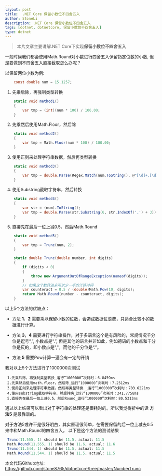 ```yaml
---
layout:	post
title:	.NET Core 保留小数位不四舍五入
author: StoneLi
description: .NET Core 保留小数位不四舍五入
tags: [dotnet, dotnetcore, 保留小数位不四舍五入]
type: dotnet
---
```


> 本片文章主要讲解.NET Core下实现**保留小数位不四舍五入**


一般时候我们都会使用Math.Round对小数进行四舍五入保留指定位数的小数, 但是要做到不四舍五入直接截取怎么办呢？

以保留两位小数为例:
```csharp
    const double num = 15.1257;
```


1. 先乘后除，再强制类型转换
```csharp
    static void method1()
    {
        var tmp = (int)(num * 100) / 100.00;
    }
```

2. 先乘然后使用Math.Floor，然后除
```csharp
    static void method2()
    {
        var tmp = Math.Floor(num * 100) / 100.00;
    }
```

3. 使用正则来处理字符串数据，然后再类型转换
```csharp
    static void method3()
    {
        var tmp = double.Parse(Regex.Match(num.ToString(), @"[\d]+.[\d]{0,2}").Value);
    }
```

4. 使用Substring截取字符串，然后转换
```csharp
    static void method4()
    {
        var str = (num).ToString();
        var tmp = double.Parse(str.Substring(0, str.IndexOf('.') + 3));
    }
```

5. 直接先在最后一位上减0.5，然后Math.Round
```csharp
    static void method5()
    {
        var tmp = Trunc(num, 2);
    }

    static double Trunc(double number, int digits)
    {
        if (digits < 0)
        {
            throw new ArgumentOutOfRangeException(nameof(digits));
        }
        // 如果这个数传进来可以少一半的计算时间
        var counteract = 0.5 / (double)Math.Pow(10, digits); 
        return Math.Round(number - counteract, digits);
    }
```

以上5个方法的优缺点：
* 方法 **1**，**2** 需要乘以保留小数的位数，会造成数据位浪费，只适合比较小的数据进行计算。

* 方法 **3**，**4** 需要进行字符串操作，对于多语言这个是有风险的，常规情况千分位是逗号“,”, 小数点是“.”, 但是其他的语言并非如此，例如德语的小数点和千分位是反的，即小数点是","，而他的千分位是“.”。

* 方法 **5** 需要Pow计算一遍会有一定的开销

我对以上5个方法进行了1000000次测试
```
 1.先乘后除，再强制类型转换_运行“1000000”次耗时：6.8459ms
 2.先乘然后使用math.floor，然后除_运行“1000000”次耗时：7.2512ms
 3.使用正则来处理字符串数据，然后再类型转换 _运行“1000000”次耗时：783.6221ms
 4.使用substring截取字符串，然后转换_运行“1000000”次耗时：341.7758ms
 5.直接先在最后一位上减0.5，然后Round_运行“1000000”次耗时：80.5313ms
```

通过以上结果可以看出对于字符串的处理还是很耗时的。所以我觉得折中的话 **方法5** 是最靠谱的。

对于方法5或许不是很好明白，其实原理很简单，在需要保留的后一位上减去0.5来中和Math.Round的四舍五入。
以下是这个方法的测试结果
```csharp
 Trunc(11.555, 1) should be 11.5, actual: 11.5
 Math.Round(11.555, 1) should be 11.6, actual: 11.6
 Trunc(11.544, 1) should be 11.5, actual: 11.5
 Math.Round(11.544, 1) should be 11.5, actual: 11.5
```

本文代码Github地址: https://github.com/stone8765/dotnetcore/tree/master/NumberTrunc